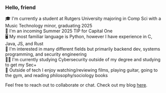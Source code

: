 ### Hello, friend

🎓 I'm currently a student at Rutgers University majoring in Comp Sci with a Music Technology minor, graduating 2025\
👔 I'm an incoming Summer 2025 TIP for Capital One\
🖥️ My most familiar language is Python, however I have experience in C, Java, JS, and Rust\
💽 I'm interested in many different fields but primarily backend dev, systems programming, and security engineering\
✍🏼 I'm currently studying Cybersecurity outside of my degree and studying to get my Sec+\
🤠 Outside of tech I enjoy watching/reviewing films, playing guitar, going to the gym, and reading philosophy/sociology books

Feel free to reach out to collaborate or chat.
Check out my blog [here](https://medium.com/@wast3r_).
